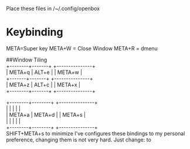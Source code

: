 Place these files in /~/.config/openbox

# Keybinding
META=Super key
META+W = Close Window
META+R = dmenu

##Window Tiling  
 +--------+-------+   +---------------+  
 | META+q | ALT+e |   |     META+w    |  
 +-------+-------+    +---------------+  
 | META+z | ALT+c |   |     META+x    |  
 +--------+-------+   +---------------+  
 
 +--------+--------+   +---------------+  
 |        |        |   |               |  
 | META+a | META+d |   |     META+s    |  
 |        |        |   |               |  
 +--------+--------+   +---------------+  
SHIFT+META+s to minimize
I've configures these bindings to my personal preference, changing them is not very hard. Just change:
<keybind key="m-y-k-e-y-s">
to
<keybind key="y-o-u-r-k-e-y-s">
